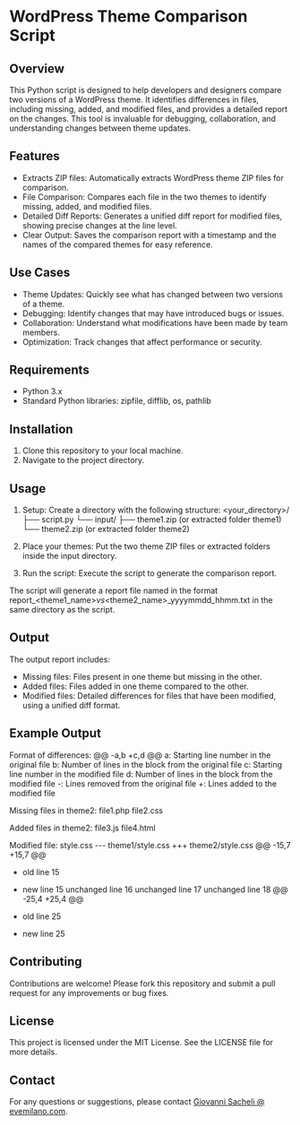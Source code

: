 # WordPress Theme Comparison Script

## Overview

This Python script is designed to help developers and designers compare two versions of a WordPress theme. It identifies differences in files, including missing, added, and modified files, and provides a detailed report on the changes. This tool is invaluable for debugging, collaboration, and understanding changes between theme updates.

## Features

- Extracts ZIP files: Automatically extracts WordPress theme ZIP files for comparison.
- File Comparison: Compares each file in the two themes to identify missing, added, and modified files.
- Detailed Diff Reports: Generates a unified diff report for modified files, showing precise changes at the line level.
- Clear Output: Saves the comparison report with a timestamp and the names of the compared themes for easy reference.

## Use Cases

- Theme Updates: Quickly see what has changed between two versions of a theme.
- Debugging: Identify changes that may have introduced bugs or issues.
- Collaboration: Understand what modifications have been made by team members.
- Optimization: Track changes that affect performance or security.

## Requirements

- Python 3.x
- Standard Python libraries: zipfile, difflib, os, pathlib

## Installation

1. Clone this repository to your local machine.
2. Navigate to the project directory.

## Usage

1. Setup: Create a directory with the following structure:
<your_directory>/
├── script.py
└── input/
    ├── theme1.zip (or extracted folder theme1)
    └── theme2.zip (or extracted folder theme2)

2. Place your themes: Put the two theme ZIP files or extracted folders inside the input directory.
3. Run the script: Execute the script to generate the comparison report.

The script will generate a report file named in the format report_<theme1_name>_vs_<theme2_name>_yyyymmdd_hhmm.txt in the same directory as the script.

## Output

The output report includes:
- Missing files: Files present in one theme but missing in the other.
- Added files: Files added in one theme compared to the other.
- Modified files: Detailed differences for files that have been modified, using a unified diff format.

## Example Output

Format of differences:
@@ -a,b +c,d @@
a: Starting line number in the original file
b: Number of lines in the block from the original file
c: Starting line number in the modified file
d: Number of lines in the block from the modified file
-: Lines removed from the original file
+: Lines added to the modified file

Missing files in theme2:
file1.php
file2.css

Added files in theme2:
file3.js
file4.html

Modified file: style.css
--- theme1/style.css
+++ theme2/style.css
@@ -15,7 +15,7 @@
- old line 15
+ new line 15
  unchanged line 16
  unchanged line 17
  unchanged line 18
@@ -25,4 +25,4 @@
- old line 25
+ new line 25

## Contributing

Contributions are welcome! Please fork this repository and submit a pull request for any improvements or bug fixes.

## License

This project is licensed under the MIT License. See the LICENSE file for more details.

## Contact

For any questions or suggestions, please contact [Giovanni Sacheli @ evemilano.com](https://www.evemilano.com).
